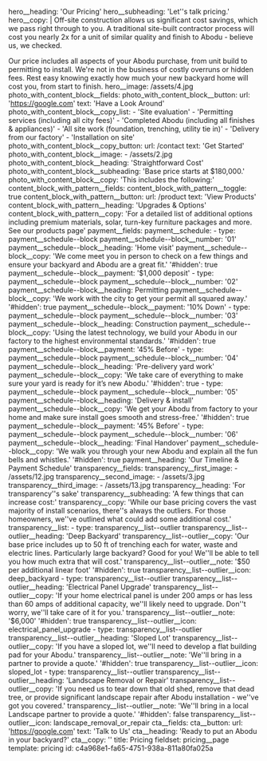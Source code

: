 hero__heading: 'Our Pricing'
hero__subheading: 'Let''s talk pricing.'
hero__copy: |
  Off-site construction allows us significant cost savings, which we pass right through to you. A traditional site-built contractor process will cost you nearly 2x for a unit of similar quality and finish to Abodu - believe us, we checked.
  
  Our price includes all aspects of your Abodu purchase, from unit build to permitting to install. We're not in the business of costly overruns or hidden fees. Rest easy knowing exactly how much your new backyard home will cost you, from start to finish.
hero__image: /assets/4.jpg
photo_with_content_block__fields:
  photo_with_content_block__button:
    url: 'https://google.com'
    text: 'Have a Look Around'
  photo_with_content_block__copy_list:
    - 'Site evaluation'
    - 'Permitting services (including all city fees)'
    - 'Completed Abodu (including all finishes & appliances)'
    - 'All site work (foundation, trenching, utility tie in)'
    - 'Delivery from our factory'
    - 'Installation on site'
  photo_with_content_block__copy_button:
    url: /contact
    text: 'Get Started'
  photo_with_content_block__image:
    - /assets/2.jpg
  photo_with_content_block__heading: 'Straightforward Cost'
  photo_with_content_block__subheading: 'Base price starts at $180,000.'
  photo_with_content_block__copy: 'This includes the following:'
content_block_with_pattern__fields:
  content_block_with_pattern__toggle: true
  content_block_with_pattern__button:
    url: /product
    text: 'View Products'
  content_block_with_pattern__heading: 'Upgrades & Options'
  content_block_with_pattern__copy: 'For a detailed list of additional options including premium materials, solar, turn-key furniture packages and more. See our products page'
payment__fields:
  payment__schedule:
    -
      type: payment__schedule--block
      payment__schedule--block__number: '01'
      payment__schedule--block__heading: 'Home visit'
      payment__schedule--block__copy: 'We come meet you in person to check on a few things and ensure your backyard and Abodu are a great fit.'
      '#hidden': true
      payment__schedule--block__payment: '$1,000 deposit'
    -
      type: payment__schedule--block
      payment__schedule--block__number: '02'
      payment__schedule--block__heading: Permitting
      payment__schedule--block__copy: 'We work with the city to get your permit all squared away.'
      '#hidden': true
      payment__schedule--block__payment: '10% Down'
    -
      type: payment__schedule--block
      payment__schedule--block__number: '03'
      payment__schedule--block__heading: Construction
      payment__schedule--block__copy: 'Using the latest technology, we build your Abodu in our factory to the highest environmental standards.'
      '#hidden': true
      payment__schedule--block__payment: '45% Before'
    -
      type: payment__schedule--block
      payment__schedule--block__number: '04'
      payment__schedule--block__heading: 'Pre-delivery yard work'
      payment__schedule--block__copy: 'We take care of everything to make sure your yard is ready for it’s new Abodu.'
      '#hidden': true
    -
      type: payment__schedule--block
      payment__schedule--block__number: '05'
      payment__schedule--block__heading: 'Delivery & install'
      payment__schedule--block__copy: 'We get your Abodu from factory to your home and make sure install goes smooth and stress-free.'
      '#hidden': true
      payment__schedule--block__payment: '45% Before'
    -
      type: payment__schedule--block
      payment__schedule--block__number: '06'
      payment__schedule--block__heading: 'Final Handover'
      payment__schedule--block__copy: 'We walk you through your new Abodu and explain all the fun bells and whistles.'
      '#hidden': true
  payment__heading: 'Our Timeline & Payment Schedule'
transparency__fields:
  transparency__first_image:
    - /assets/12.jpg
  transparency__second_image:
    - /assets/3.jpg
  transparency__third_image:
    - /assets/13.jpg
  transparency__heading: 'For transparency''s sake'
  transparency__subheading: 'A few things that can increase cost:'
  transparency__copy: 'While our base pricing covers the vast majority of install scenarios, there''s always the outliers. For those homeowners, we''ve outlined what could add some additional cost.'
  transparency__list:
    -
      type: transparency__list--outlier
      transparency__list--outlier__heading: 'Deep Backyard'
      transparency__list--outlier__copy: 'Our base price includes up to 50 ft of trenching each for water, waste and electric lines. Particularly large backyard? Good for you! We''ll be able to tell you how much extra that will cost.'
      transparency__list--outlier__note: '$50 per additional linear foot'
      '#hidden': true
      transparency__list--outlier__icon: deep_backyard
    -
      type: transparency__list--outlier
      transparency__list--outlier__heading: 'Electrical Panel Upgrade'
      transparency__list--outlier__copy: 'If your home electrical panel is under 200 amps or has less than 60 amps of additional capacity, we''ll likely need to upgrade. Don''t worry, we''ll take care of it for you.'
      transparency__list--outlier__note: '$6,000'
      '#hidden': true
      transparency__list--outlier__icon: electrical_panel_upgrade
    -
      type: transparency__list--outlier
      transparency__list--outlier__heading: 'Sloped Lot'
      transparency__list--outlier__copy: 'If you have a sloped lot, we''ll need to develop a flat building pad for your Abodu.'
      transparency__list--outlier__note: 'We''ll bring in a partner to provide a quote.'
      '#hidden': true
      transparency__list--outlier__icon: sloped_lot
    -
      type: transparency__list--outlier
      transparency__list--outlier__heading: 'Landscape Removal or Repair'
      transparency__list--outlier__copy: 'If you need us to tear down that old shed, remove that dead tree, or provide significant landscape repair after Abodu installation - we''ve got you covered.'
      transparency__list--outlier__note: 'We''ll bring in a local Landscape partner to provide a quote.'
      '#hidden': false
      transparency__list--outlier__icon: landscape_removal_or_repair
cta__fields:
  cta__button:
    url: 'https://google.com'
    text: 'Talk to Us'
  cta__heading: 'Ready to put an Abodu in your backyard?'
  cta__copy: ''
title: Pricing
fieldset: pricing__page
template: pricing
id: c4a968e1-fa65-4751-938a-811a80fa025a
